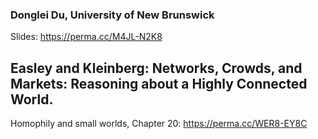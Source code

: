 ### Donglei Du, University of New Brunswick
Slides: https://perma.cc/M4JL-N2K8

## Easley and Kleinberg: Networks, Crowds, and Markets: Reasoning about a Highly Connected World. 
Homophily and small worlds, Chapter 20: https://perma.cc/WER8-EY8C
